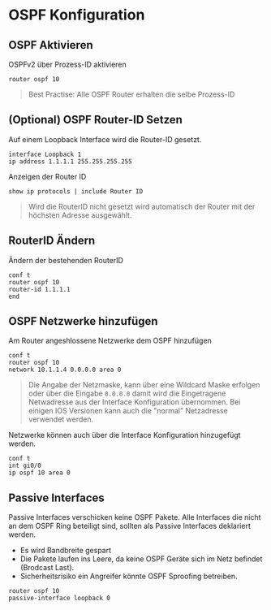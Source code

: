 # OSPF Konfiguration

## OSPF Aktivieren
OSPFv2 über Prozess-ID aktivieren

```ios
router ospf 10
```

> Best Practise: Alle OSPF Router erhalten die selbe Prozess-ID

## (Optional) OSPF Router-ID Setzen
Auf einem Loopback Interface wird die Router-ID gesetzt.

```ios
interface Loopback 1
ip address 1.1.1.1 255.255.255.255
```

Anzeigen der Router ID
```ìos
show ip protocols | include Router ID
```

> Wird die RouterID nicht gesetzt wird automatisch der Router mit der höchsten Adresse ausgewählt.

## RouterID Ändern

Ändern der bestehenden RouterID
```ìos
conf t
router ospf 10
router-id 1.1.1.1
end
```

## OSPF Netzwerke hinzufügen
Am Router angeshlossene Netzwerke dem OSPF hinzufügen

```ìos
conf t
router ospf 10
network 10.1.1.4 0.0.0.0 area 0
```

> Die Angabe der Netzmaske, kann über eine Wildcard Maske erfolgen oder über die Eingabe `0.0.0.0` damit wird die Eingetragene Netwadresse aus der Interface Konfiguration übernommen. Bei einigen IOS Versionen kann auch die "normal" Netzadresse verwendet werden.

Netzwerke können auch über die Interface Konfiguration hinzugefügt werden.

```ios
conf t
int gi0/0
ip ospf 10 area 0
```

## Passive Interfaces
Passive Interfaces verschicken keine OSPF Pakete. Alle Interfaces die nicht an dem OSPF Ring beteiligt sind, sollten als Passive Interfaces deklariert werden.

+ Es wird Bandbreite gespart
+ Die Pakete laufen ins Leere, da keine OSPF Geräte sich im Netz befindet (Brodcast Last).
+ Sicherheitsrisiko ein Angreifer könnte OSPF Sproofing betreiben.

```ios
router ospf 10
passive-interface loopback 0
```